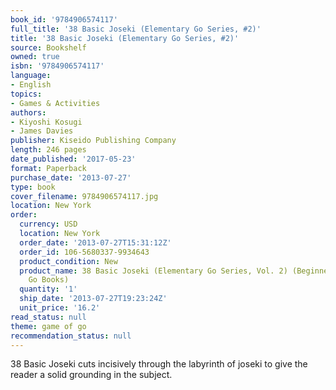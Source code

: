 ```yaml
---
book_id: '9784906574117'
full_title: '38 Basic Joseki (Elementary Go Series, #2)'
title: '38 Basic Joseki (Elementary Go Series, #2)'
source: Bookshelf
owned: true
isbn: '9784906574117'
language:
- English
topics:
- Games & Activities
authors:
- Kiyoshi Kosugi
- James Davies
publisher: Kiseido Publishing Company
length: 246 pages
date_published: '2017-05-23'
format: Paperback
purchase_date: '2013-07-27'
type: book
cover_filename: 9784906574117.jpg
location: New York
order:
  currency: USD
  location: New York
  order_date: '2013-07-27T15:31:12Z'
  order_id: 106-5680337-9934643
  product_condition: New
  product_name: 38 Basic Joseki (Elementary Go Series, Vol. 2) (Beginner and Elementary
    Go Books)
  quantity: '1'
  ship_date: '2013-07-27T19:23:24Z'
  unit_price: '16.2'
read_status: null
theme: game of go
recommendation_status: null
---
```

38 Basic Joseki cuts incisively through the labyrinth of joseki to give the reader a solid grounding in the subject.

